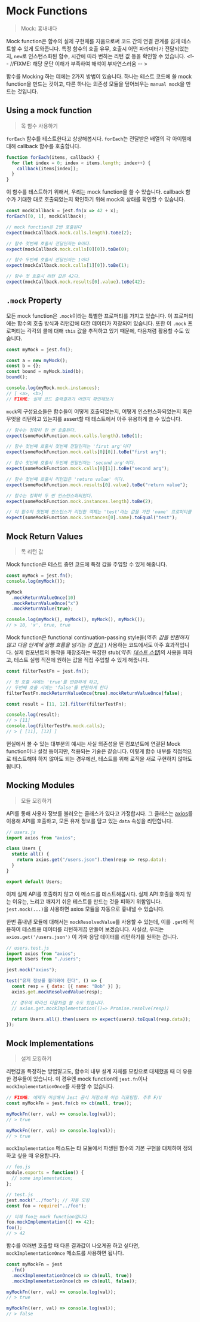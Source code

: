 # Mock Functions

> Mock: 흉내내다

Mock function은 함수의 실제 구현체를 지움으로써 코드 간의 연결 관계를 쉽게 테스트할 수 있게 도와줍니다. 특정 함수의 호출 유무, 호출시 어떤 파라미터가 전달되었는지, `new`로 인스턴스화된 함수, 시간에 따라 변하는 리턴 값 등을 확인할 수 있습니다. <!-- //FIXME: 해당 문단 이해가 부족하여 해석이 부자연스러움 -- >

함수를 Mocking 하는 데에는 2가지 방법이 있습니다. 하나는 테스트 코드에 쓸 mock function을 만드는 것이고, 다른 하나는 의존성 모듈을 덮어씌우는 `manual mock`을 만드는 것입니다.

## Using a mock function

> 목 함수 사용하기

`forEach` 함수를 테스트한다고 상상해봅시다. `forEach`는 전달받은 배열의 각 아이템에 대해 callback 함수를 호출합니다.

```js
function forEach(items, callback) {
  for (let index = 0; index < items.length; index++) {
    callback(items[index]);
  }
}
```

이 함수를 테스트하기 위해서, 우리는 mock function을 쓸 수 있습니다. callback 함수가 기대한 대로 호출되었는지 확인하기 위해 mock의 상태를 확인할 수 있습니다.

```js
const mockCallback = jest.fn(x => 42 + x);
forEach([0, 1], mockCallback);

// mock function은 2번 호출된다
expect(mockCallback.mock.calls.length).toBe(2);

// 함수 첫번째 호출시 전달인자는 0이다.
expect(mockCallback.mock.calls[0][0]).toBe(0);

// 함수 두번째 호출시 전달인자는 1이다
expect(mockCallback.mock.calls[1][0]).toBe(1);

// 함수 첫 호출시 리턴 값은 42다.
expect(mockCallback.mock.results[0].value).toBe(42);
```

## `.mock` Property

모든 mock function은 `.mock`이라는 특별한 프로퍼티를 가지고 있습니다. 이 프로퍼티에는 함수의 호출 방식과 리턴값에 대한 데이터가 저장되어 있습니다. 또한 이 `.mock` 프로퍼티는 각각의 콜에 대해 `this` 값을 추적하고 있기 때문에, 다음처럼 활용할 수도 있습니다.

```js
const myMock = jest.fn();

const a = new myMock();
const b = {};
const bound = myMock.bind(b);
bound();

console.log(myMock.mock.instances);
// [ <a>, <b>]
// FIXME: 실제 코드 출력결과가 어떤지 확인해보기
```

`mock`의 구성요소들은 함수들이 어떻게 호출되었는지, 어떻게 인스턴스화되었는지 혹은 무엇을 리턴하고 있는지를 assert할 때 테스트에서 아주 유용하게 쓸 수 있습니다.

```js
// 함수는 정확히 한 번 호출된다.
expect(someMockFunction.mock.calls.length).toBe(1);

// 함수 첫번째 호출시 첫번째 전달인자는 'first arg'이다
expect(someMockFunction.mock.calls[0][0]).toBe("first arg");

// 함수 첫번째 호출시 두번째 전달인자는 'second arg'이다.
expect(someMockFunction.mock.calls[0][1]).toBe("second arg");

// 함수 첫번째 호출시 리턴값은 'return value' 이다.
expect(someMockFunction.mock.results[0].value).toBe("return value");

// 함수는 정확히 두 번 인스턴스화되었다.
expect(someMockFunction.mock.instances.length).toBe(2);

// 이 함수의 첫번째 인스턴스가 리턴한 객체는 'test'라는 값을 가진 'name' 프로퍼티를 가지고 있다.
expect(someMockFunction.mock.instances[0].name).toEqual("test");
```

## Mock Return Values

> 목 리턴 값

Mock function은 테스트 중인 코드에 특정 값을 주입할 수 있게 해줍니다.

```js
const myMock = jest.fn();
console.log(myMock());

myMock
  .mockReturnValueOnce(10)
  .mockReturnValueOnce("x")
  .mockReturnValue(true);

console.log(myMock(), myMock(), myMock(), myMock());
// > 10, 'x', true, true
```

Mock function은 functional continuation-passing style을(_역주: 값을 반환하지 않고 다음 단계에 실행 흐름을 넘기는 것 [참고](https://en.wikibooks.org/wiki/Haskell/Continuation_passing_style)_ ) 사용하는 코드에서도 아주 효과적입니다. 실제 컴포넌트의 동작을 재창조하는 복잡한 stub(_역주: [테스트 스텁](https://terms.naver.com/entry.nhn?docId=863173&cid=42346&categoryId=42346)_]의 사용을 피하고, 테스트 실행 직전에 원하는 값을 직접 주입할 수 있게 해줍니다.

```js
const filterTestFn = jest.fn();

// 첫 호출 시에는 'true'를 반환하게 하고,
// 두번째 호출 시에는 'false'를 반환하게 한다
filterTestFn.mockReturnValueOnce(true).mockReturnValueOnce(false);

const result = [11, 12].filter(filterTestFn);

console.log(result);
// > [11]
console.log(filterTestFn.mock.calls);
// > [ [11], [12] ]
```

현실에서 볼 수 있는 대부분의 예시는 사실 의존성을 띈 컴포넌트에 연결된 Mock function이나 설정 등이지만, 적용되는 기술은 같습니다. 이렇게 함수 내부를 직접적으로 테스트해야 하지 않아도 되는 경우에선, 테스트를 위해 로직을 새로 구현하지 않아도 됩니다.

## Mocking Modules

> 모듈 모킹하기

API를 통해 사용자 정보를 불러오는 클래스가 있다고 가정합시다. 그 클래스는 [axios](https://github.com/axios/axios)를 이용해 API를 호출하고, 모든 유저 정보를 담고 있는 `data` 속성을 리턴합니다.

```js
// users.js
import axios from "axios";

class Users {
  static all() {
    return axios.get("/users.json").then(resp => resp.data);
  }
}

export default Users;
```

이제 실제 API를 호출하지 않고 이 메소드를 테스트해봅시다. 실제 API 호출을 하지 않는 이유는, 느리고 깨지기 쉬운 테스트를 만드는 것을 피하기 위함입니다. `jest.mock(...)`을 사용하면 axios 모듈을 자동으로 흉내낼 수 있습니다.

한번 흉내낸 모듈에 대해서는 `mockResolvedValue`를 사용할 수 있는데, 이를 `.get`에 적용하여 테스트용 데이터를 리턴하게끔 만들어 보겠습니다. 사실상, 우리는 `axios.get('/users.json')` 이 가짜 응답 데이터를 리턴하기를 원하는 겁니다.

```js
// users.test.js
import axios from "axios";
import Users from "./users";

jest.mock("axios");

test("유저 정보를 불러와야 한다", () => {
  const resp = { data: [{ name: "Bob" }] };
  axios.get.mockResolvedValue(resp);

  // 경우에 따라선 다음처럼 쓸 수도 있습니다.
  // axios.get.mockImplementation(()=> Promise.resolve(resp))

  return Users.all().then(users => expect(users).toEqual(resp.data));
});
```

## Mock Implementations

> 설계 모킹하기

리턴값을 특정하는 방법말고도, 함수의 내부 설계 자체를 모킹으로 대체했을 때 더 유용한 경우들이 있습니다. 이 경우엔 mock function에 `jest.fn`이나 `mockImplementationOnce`를 사용할 수 있습니다.

```js
// FIXME: 예제가 이상해서 Jest 공식 저장소에 이슈 리포팅함. 추후 F/U
const myMockFn = jest.fn(cb => cb(null, true));

myMockFn((err, val) => console.log(val));
// > true

myMockFn((err, val) => console.log(val));
// > true
```

`mockImplementation` 메소드는 타 모듈에서 파생된 함수의 기본 구현을 대체하여 정의하고 싶을 때 유용합니다.

```js
// foo.js
module.exports = function() {
  // some implementation;
};

// test.js
jest.mock("../foo"); // 자동 모킹
const foo = require("../foo");

// 이제 foo는 mock function입니다
foo.mockImplementation(() => 42);
foo();
// > 42
```

함수를 여러번 호출할 때 다른 결과값이 나오게끔 하고 싶다면, `mockImplementationOnce` 메소드를 사용하면 됩니다.

```js
const myMockFn = jest
  .fn()
  .mockImplementationOnce(cb => cb(null, true))
  .mockImplementationOnce(cb => cb(null, false));

myMockFn((err, val) => console.log(val));
// > true

myMockFn((err, val) => console.log(val));
// > false
```
